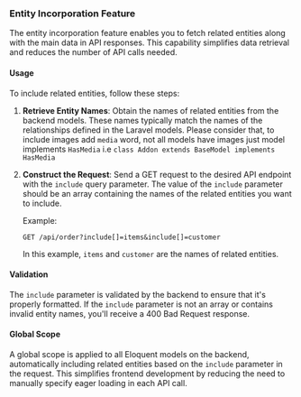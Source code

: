 ### Entity Incorporation Feature

The entity incorporation feature enables you to fetch related entities along with the main data in API responses. This capability simplifies data retrieval and reduces the number of API calls needed.

#### Usage

To include related entities, follow these steps:

1. **Retrieve Entity Names**: Obtain the names of related entities from the backend models. These names typically match the names of the relationships defined in the Laravel models. Please consider that, to include images add `media` word, not all models have images just model implements `HasMedia` i.e `class Addon extends BaseModel implements HasMedia`

2. **Construct the Request**: Send a GET request to the desired API endpoint with the `include` query parameter. The value of the `include` parameter should be an array containing the names of the related entities you want to include.

   Example:

   ```
   GET /api/order?include[]=items&include[]=customer
   ```

   In this example, `items` and `customer` are the names of related entities.

#### Validation

The `include` parameter is validated by the backend to ensure that it's properly formatted. If the `include` parameter is not an array or contains invalid entity names, you'll receive a 400 Bad Request response.

#### Global Scope

A global scope is applied to all Eloquent models on the backend, automatically including related entities based on the `include` parameter in the request. This simplifies frontend development by reducing the need to manually specify eager loading in each API call.